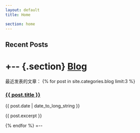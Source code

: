 ```yaml
---
layout: default
title: Home

section: home
---
```


Recent Posts
------------

+-- {.section}
[Blog](/blog)
==============
最近发表的文章：
{% for post in site.categories.blog limit:3 %}
<div class="post-snippet">
  <div class="post-head">
    <h3><a href="{{ post.url }}">{{ post.title }}</a></h3>
    <p>{{ post.date | date_to_long_string }}</p>
  </div>
  <div class="post-content">
    <p>{{ post.excerpt }}</p>
  </div>
</div>
{% endfor %}
=--

